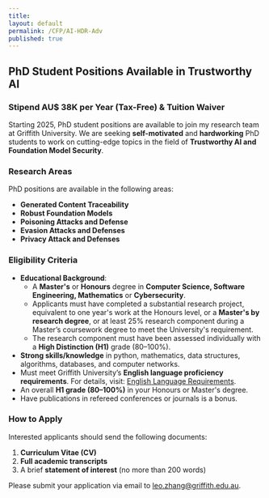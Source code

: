 ```yaml
---
title:
layout: default
permalink: /CFP/AI-HDR-Adv
published: true
---
```



## **PhD Student Positions Available in Trustworthy AI**
### **Stipend AU$ 38K per Year (Tax-Free) & Tuition Waiver**

Starting 2025, PhD student positions are available to join my research team at Griffith University. We are seeking **self-motivated** and **hardworking** PhD students to work on cutting-edge topics in the field of **Trustworthy AI and Foundation Model Security**.

### **Research Areas**
PhD positions are available in the following areas:
- **Generated Content Traceability**
- **Robust Foundation Models**
- **Poisoning Attacks and Defense**
- **Evasion Attacks and Defenses**
- **Privacy Attack and Defenses**

### **Eligibility Criteria**
- **Educational Background**: 
  - A **Master's** or **Honours** degree in **Computer Science, Software Engineering, Mathematics** or **Cybersecurity**.
  - Applicants must have completed a substantial research project, equivalent to one year's work at the Honours level, or a **Master's by research degree**, or at least 25% research component during a Master’s coursework degree to meet the University's requirement. 
  - The research component must have been assessed individually with a **High Distinction (H1)** grade (80–100%).
- **Strong skills/knowledge** in python, mathematics, data structures, algorithms, databases, and computer networks.
- Must meet Griffith University’s **English language proficiency requirements**. For details, visit: [English Language Requirements](https://www.griffith.edu.au/apply/international/understanding-entry-requirements).
- An overall **H1 grade (80–100%)** in your Honours or Master's degree.
- Have publications in refereed conferences or journals is a bonus.

### **How to Apply**
Interested applicants should send the following documents:
1. **Curriculum Vitae (CV)**
2. **Full academic transcripts**
3. A brief **statement of interest** (no more than 200 words)

Please submit your application via email to [leo.zhang@griffith.edu.au](leo.zhang@griffith.edu.au).

